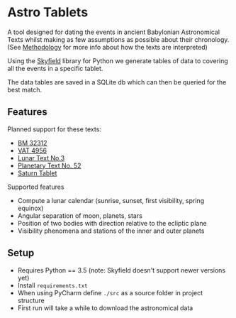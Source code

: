 # Astro Tablets

A tool designed for dating the events in ancient Babylonian Astronomical Texts
whilst making as few assumptions as possible about their chronology. 
(See [Methodology](./documents/methodology.md) for more info about how the texts are interpreted)

Using the [Skyfield](https://rhodesmill.org/skyfield/) library for Python we 
generate tables of data to covering all the events in a specific tablet. 

The data tables are saved in a SQLite db which can then be queried for the best match.

## Features

Planned support for these texts:
- [BM 32312](./documents/bm32312.md)
- [VAT 4956](./documents/vat4956.md)
- [Lunar Text No.3](./documents/lunar3.md)
- [Planetary Text No. 52](./documents/planet52.md)
- [Saturn Tablet](./documents/saturn.md)

Supported features
- Compute a lunar calendar (sunrise, sunset, first visibility, spring equinox)
- Angular separation of moon, planets, stars
- Position of two bodies with direction relative to the ecliptic plane
- Visibility phenomena and stations of the inner and outer planets

## Setup

- Requires Python == 3.5 (note: Skyfield doesn't support newer versions yet)
- Install `requirements.txt`
- When using PyCharm define `./src` as a source folder in project structure
- First run will take a while to download the astronomical data
